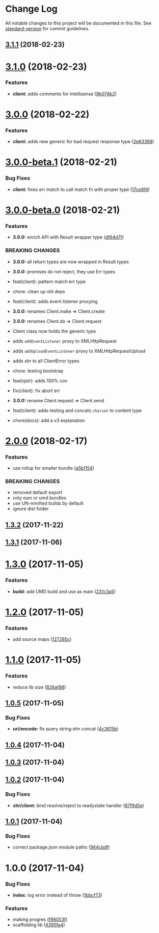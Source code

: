 # Change Log

All notable changes to this project will be documented in this file. See [standard-version](https://github.com/conventional-changelog/standard-version) for commit guidelines.

<a name="3.1.1"></a>
## [3.1.1](https://github.com/alexsasharegan/browser-http-client/compare/v3.1.0...v3.1.1) (2018-02-23)



<a name="3.1.0"></a>
# [3.1.0](https://github.com/alexsasharegan/browser-http-client/compare/v3.0.0...v3.1.0) (2018-02-23)


### Features

* **client:** adds comments for intellisense ([9b074b2](https://github.com/alexsasharegan/browser-http-client/commit/9b074b2))



<a name="3.0.0"></a>
# [3.0.0](https://github.com/alexsasharegan/browser-http-client/compare/v3.0.0-beta.1...v3.0.0) (2018-02-22)


### Features

* **client:** adds new generic for bad request response type ([2e63388](https://github.com/alexsasharegan/browser-http-client/commit/2e63388))



<a name="3.0.0-beta.1"></a>
# [3.0.0-beta.1](https://github.com/alexsasharegan/browser-http-client/compare/v3.0.0-beta.0...v3.0.0-beta.1) (2018-02-21)


### Bug Fixes

* **client:** fixes err match to call match fn with proper type ([17ce8f4](https://github.com/alexsasharegan/browser-http-client/commit/17ce8f4))



<a name="3.0.0-beta.0"></a>
# [3.0.0-beta.0](https://github.com/alexsasharegan/browser-http-client/compare/v2.0.0...v3.0.0-beta.0) (2018-02-21)


### Features

* **3.0.0:** enrich API with Result wrapper type ([df64d7f](https://github.com/alexsasharegan/browser-http-client/commit/df64d7f))


### BREAKING CHANGES

* **3.0.0:** all return types are now wrapped in Result types
* **3.0.0:** promises do not reject, they use Err types

* feat(client): pattern match err type

* chore: clean up old deps

* feat(client): adds event listener proxying
* **3.0.0:** renames Client.make => Client.create
* **3.0.0:** renames Client.do => Client.request

* Client class now holds the generic type
* adds `addEventListener` proxy to XMLHttpRequest
* adds `addUploadEventListener` proxy to XMLHttpRequestUpload
* adds xhr to all ClientError types

* chore: testing bootstrap

* feat(qstr): adds 100% cov

* fix(client): fix abort err
* **3.0.0:** rename Client.request => Client.send

* feat(client): adds testing and concats `charset` to content type

* chore(docs): add a v3 explanation



<a name="2.0.0"></a>
# [2.0.0](https://github.com/alexsasharegan/browser-http-client/compare/v1.3.2...v2.0.0) (2018-02-17)


### Features

* use rollup for smaller bundle ([a5b1154](https://github.com/alexsasharegan/browser-http-client/commit/a5b1154))


### BREAKING CHANGES

* removed default export
* only esm or umd bundles
* use UN-minified builds by default
* ignore dist folder



<a name="1.3.2"></a>
## [1.3.2](https://github.com/alexsasharegan/browser-http-client/compare/v1.3.1...v1.3.2) (2017-11-22)



<a name="1.3.1"></a>
## [1.3.1](https://github.com/alexsasharegan/browser-http-client/compare/v1.3.0...v1.3.1) (2017-11-06)



<a name="1.3.0"></a>
# [1.3.0](https://github.com/alexsasharegan/browser-http-client/compare/v1.2.0...v1.3.0) (2017-11-05)


### Features

* **build:** add UMD build and use as main ([231c3a5](https://github.com/alexsasharegan/browser-http-client/commit/231c3a5))



<a name="1.2.0"></a>
# [1.2.0](https://github.com/alexsasharegan/browser-http-client/compare/v1.1.0...v1.2.0) (2017-11-05)


### Features

* add source maps ([127285c](https://github.com/alexsasharegan/browser-http-client/commit/127285c))



<a name="1.1.0"></a>
# [1.1.0](https://github.com/alexsasharegan/browser-http-client/compare/v1.0.5...v1.1.0) (2017-11-05)


### Features

* reduce lib size ([826af88](https://github.com/alexsasharegan/browser-http-client/commit/826af88))



<a name="1.0.5"></a>
## [1.0.5](https://github.com/alexsasharegan/browser-http-client/compare/v1.0.4...v1.0.5) (2017-11-05)


### Bug Fixes

* **uri/encode:** fix query string elm concat ([4c3615b](https://github.com/alexsasharegan/browser-http-client/commit/4c3615b))



<a name="1.0.4"></a>
## [1.0.4](https://github.com/alexsasharegan/browser-http-client/compare/v1.0.3...v1.0.4) (2017-11-04)



<a name="1.0.3"></a>
## [1.0.3](https://github.com/alexsasharegan/browser-http-client/compare/v1.0.2...v1.0.3) (2017-11-04)



<a name="1.0.2"></a>
## [1.0.2](https://github.com/alexsasharegan/browser-http-client/compare/v1.0.1...v1.0.2) (2017-11-04)


### Bug Fixes

* **xhr/client:** bind resolve/reject to readystate handler ([87f9d5e](https://github.com/alexsasharegan/browser-http-client/commit/87f9d5e))



<a name="1.0.1"></a>
## [1.0.1](https://github.com/alexsasharegan/browser-http-client/compare/v1.0.0...v1.0.1) (2017-11-04)


### Bug Fixes

* correct package.json module paths ([964cbdf](https://github.com/alexsasharegan/browser-http-client/commit/964cbdf))



<a name="1.0.0"></a>
# 1.0.0 (2017-11-04)


### Bug Fixes

* **index:** log error instead of throw ([1bbcf73](https://github.com/alexsasharegan/browser-http-client/commit/1bbcf73))


### Features

* making progres ([f98053f](https://github.com/alexsasharegan/browser-http-client/commit/f98053f))
* scaffolding lib ([4395fa4](https://github.com/alexsasharegan/browser-http-client/commit/4395fa4))
